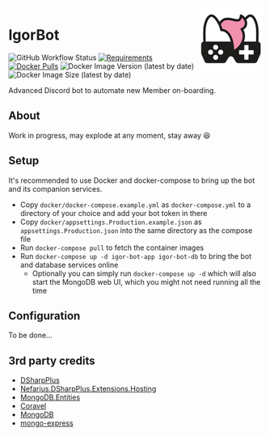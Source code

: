 <img src="assets/NSS-128x128.png" align="right" />

# IgorBot

![GitHub Workflow Status](https://img.shields.io/github/actions/workflow/status/nefarius/IgorBot/docker-image.yml) [![Requirements](https://img.shields.io/badge/Requirements-.NET%207.0-blue.svg)](https://github.com/dotnet/core/blob/main/release-notes/7.0/supported-os.md) [![Docker Pulls](https://img.shields.io/docker/pulls/containinger/igor-bot)](https://hub.docker.com/r/containinger/igor-bot) ![Docker Image Version (latest by date)](https://img.shields.io/docker/v/containinger/igor-bot) ![Docker Image Size (latest by date)](https://img.shields.io/docker/image-size/containinger/igor-bot)

Advanced Discord bot to automate new Member on-boarding.

## About

Work in progress, may explode at any moment, stay away 😆

## Setup

It's recommended to use Docker and docker-compose to bring up the bot and its companion services.

- Copy `docker/docker-compose.example.yml` as `docker-compose.yml` to a directory of your choice and add your bot token in there
- Copy `docker/appsettings.Production.example.json` as `appsettings.Production.json` into the same directory as the compose file
- Run `docker-compose pull` to fetch the container images
- Run `docker-compose up -d igor-bot-app igor-bot-db` to bring the bot and database services online
  - Optionally you can simply run `docker-compose up -d` which will also start the MongoDB web UI, which you might not need running all the time

## Configuration

To be done...

## 3rd party credits

- [DSharpPlus](https://github.com/DSharpPlus/DSharpPlus)
- [Nefarius.DSharpPlus.Extensions.Hosting](https://github.com/nefarius/Nefarius.DSharpPlus.Extensions.Hosting)
- [MongoDB.Entities](https://mongodb-entities.com/)
- [Coravel](https://docs.coravel.net/)
- [MongoDB](https://www.mongodb.com/)
- [mongo-express](https://github.com/mongo-express/mongo-express)
